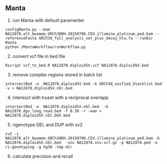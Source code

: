 ## Manta 

1) run Manta with defoult paramenter 

``` {r}
configManta.py --bam NA12878.alt_bwamem_GRCh38DH.20150706.CEU.illumina_platinum_ped.bam --referenceFasta GRCh38_full_analysis_set_plus_decoy_hla.fa --runDir Manta
python /MantaWorkflow/runWorkflow.py
``` 

2) convert vcf file in bed file 

``` {r}
Rscript vcf_to_bed.R NA12878.diploidSV.vcf NA12878.diploidSV.bed
``` 

3) remove complex regions stored in balck list 

``` {r}
intersectBed -a  NA12878.diploidSV.bed -b GRCh38_unified_blacklist.bed -v > NA12878.diploidSV.nbl.bed 

``` 

4) interesct with truset with a reciprocal overlapp 

``` {r}
intersectBed -a  NA12878.diploidSV.nbl.bed  -b NA12878_dgv_long_read.bed -f 0.50 -r -wao > NA12878.diploidSV.nbl.DGV.bed 

``` 

5) rigenotype DEL and DUP with sv2

``` {r}
sv2 -i NA12878.alt_bwamem_GRCh38DH.20150706.CEU.illumina_platinum_ped.bam -b NA12878.diploidSV.nbl.bed  -snv NA12878.snv.vcf.gz -p NA12878.ped -o ri-genotyping -g hg38 -tmp-dir 
```

6) calculate precision and recall 






